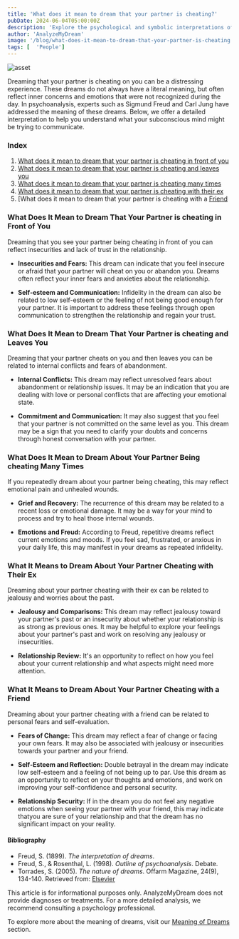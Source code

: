```yaml
---
title: 'What does it mean to dream that your partner is cheating?'
pubDate: 2024-06-04T05:00:00Z
description: 'Explore the psychological and symbolic interpretations of dreams in which your partner is cheating, to discover the meanings behind these dream experiences.'
author: 'AnalyzeMyDream'
image: '/blog/what-does-it-mean-to-dream-that-your-partner-is-cheating.jpeg'
tags: [  'People']
---
```


![asset](/blog/what-does-it-mean-to-dream-that-your-partner-is-cheating.jpeg)

Dreaming that your partner is cheating on you can be a distressing experience. These dreams do not always have a literal meaning, but often reflect inner concerns and emotions that were not recognized during the day. In psychoanalysis, experts such as Sigmund Freud and Carl Jung have addressed the meaning of these dreams. Below, we offer a detailed interpretation to help you understand what your subconscious mind might be trying to communicate.

### Index

1. [What does it mean to dream that your partner is cheating in front of you](#what-does-it-mean-to-dream-that-your-partner-is-cheating-in-front-of-you)
2. [What does it mean to dream that your partner is cheating and leaves you](#what-does-it-mean-to-dream-that-your-partner-is-cheating-and-leaves-you)
3. [What does it mean to dream that your partner is cheating many times](#what-does-it-mean-to-dream-that-your-partner-is-cheating-many-times)
4. [What does it mean to dream that your partner is cheating with their ex](#what-does-it-mean-to-dream-that-your-partner-is-cheating-with-their-ex)
5. [What does it mean to dream that your partner is cheating with a [Friend](#what-does-it-mean-to-dream-that-your-partner-is-cheating-with-a-friend)

### What Does It Mean to Dream That Your Partner is cheating in Front of You

Dreaming that you see your partner being cheating in front of you can reflect insecurities and lack of trust in the relationship.

- **Insecurities and Fears:** This dream can indicate that you feel insecure or afraid that your partner will cheat on you or abandon you. Dreams often reflect your inner fears and anxieties about the relationship.

- **Self-esteem and Communication:** Infidelity in the dream can also be related to low self-esteem or the feeling of not being good enough for your partner. It is important to address these feelings through open communication to strengthen the relationship and regain your trust.

### What Does It Mean to Dream That Your Partner is cheating and Leaves You

Dreaming that your partner cheats on you and then leaves you can be related to internal conflicts and fears of abandonment.

- **Internal Conflicts:** This dream may reflect unresolved fears about abandonment or relationship issues. It may be an indication that you are dealing with love or personal conflicts that are affecting your emotional state.

- **Commitment and Communication:** It may also suggest that you feel that your partner is not committed on the same level as you. This dream may be a sign that you need to clarify your doubts and concerns through honest conversation with your partner.

### What Does It Mean to Dream About Your Partner Being cheating Many Times

If you repeatedly dream about your partner being cheating, this may reflect emotional pain and unhealed wounds.

- **Grief and Recovery:** The recurrence of this dream may be related to a recent loss or emotional damage. It may be a way for your mind to process and try to heal those internal wounds.

- **Emotions and Freud:** According to Freud, repetitive dreams reflect current emotions and moods. If you feel sad, frustrated, or anxious in your daily life, this may manifest in your dreams as repeated infidelity.

### What It Means to Dream About Your Partner Cheating with Their Ex

Dreaming about your partner cheating with their ex can be related to jealousy and worries about the past.

- **Jealousy and Comparisons:** This dream may reflect jealousy toward your partner's past or an insecurity about whether your relationship is as strong as previous ones. It may be helpful to explore your feelings about your partner's past and work on resolving any jealousy or insecurities.

- **Relationship Review:** It's an opportunity to reflect on how you feel about your current relationship and what aspects might need more attention.

### What It Means to Dream About Your Partner Cheating with a Friend

Dreaming about your partner cheating with a friend can be related to personal fears and self-evaluation.

- **Fears of Change:** This dream may reflect a fear of change or facing your own fears. It may also be associated with jealousy or insecurities towards your partner and your friend.

- **Self-Esteem and Reflection:** Double betrayal in the dream may indicate low self-esteem and a feeling of not being up to par. Use this dream as an opportunity to reflect on your thoughts and emotions, and work on improving your self-confidence and personal security.

- **Relationship Security:** If in the dream you do not feel any negative emotions when seeing your partner with your friend, this may indicate thatyou are sure of your relationship and that the dream has no significant impact on your reality.

#### Bibliography

- Freud, S. (1899). *The interpretation of dreams*.
- Freud, S., & Rosenthal, L. (1998). *Outline of psychoanalysis*. Debate.
- Torrades, S. (2005). *The nature of dreams*. Offarm Magazine, 24(9), 134-140. Retrieved from: [Elsevier](https://www.elsevier.es/es-revista-offarm-4-articulo-la-naturaleza-suenos-13079597)

This article is for informational purposes only. AnalyzeMyDream does not provide diagnoses or treatments. For a more detailed analysis, we recommend consulting a psychology professional.

To explore more about the meaning of dreams, visit our [Meaning of Dreams](#) section.